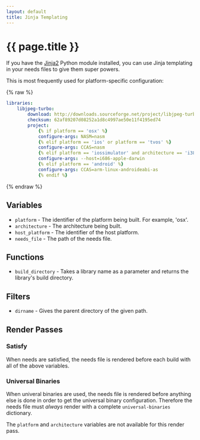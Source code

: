 ```yaml
---
layout: default
title: Jinja Templating
---
```

{{ page.title }}
==

If you have the [Jinja2](http://jinja.pocoo.org) Python module installed, you can use Jinja templating in your needs files to give them super powers.

This is most frequently used for platform-specific configuration:

{% raw %}
```yaml
libraries:
    libjpeg-turbo:
        download: http://downloads.sourceforge.net/project/libjpeg-turbo/1.4.90%20%281.5%20beta1%29/libjpeg-turbo-1.4.90.tar.gz
        checksum: 62af89207d08252a1d8c4997ae50e11f4195ed74
        project:
            {% if platform == 'osx' %}
            configure-args: NASM=nasm
            {% elif platform == 'ios' or platform == 'tvos' %}
            configure-args: CCAS=nasm
            {% elif platform == 'iossimulator' and architecture == 'i386' %}
            configure-args: --host=i686-apple-darwin
            {% elif platform == 'android' %}
            configure-args: CCAS=arm-linux-androideabi-as
            {% endif %}
```
{% endraw %}

Variables
--

* `platform` - The identifier of the platform being built. For example, 'osx'.
* `architecture` - The architecture being built.
* `host_platform` - The identifier of the host platform.
* `needs_file` - The path of the needs file.

Functions
--

* `build_directory` - Takes a library name as a parameter and returns the library's build directory.

Filters
--

* `dirname` - Gives the parent directory of the given path.

Render Passes
--

### Satisfy

When needs are satisfied, the needs file is rendered before each build with all of the above variables.

### Universal Binaries

When univeral binaries are used, the needs file is rendered before anything else is done in order to get the universal binary configuration. Therefore the needs file must *always* render with a complete `universal-binaries` dictionary.

The `platform` and `architecture` variables are not available for this render pass.
